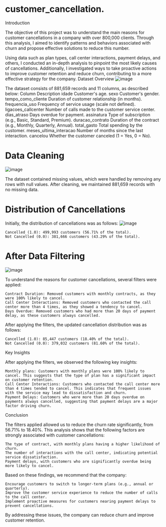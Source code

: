 # customer_cancellation.
Introduction

The objective of this project was to understand the main reasons for customer cancellations in a company with over 800,000 clients. Through this analysis, I aimed to identify patterns and behaviors associated with churn and propose effective solutions to reduce this number.

Using data such as plan types, call center interactions, payment delays, and others, I conducted an in-depth analysis to pinpoint the most likely causes of cancellations. Additionally, I investigated ways to take proactive actions to improve customer retention and reduce churn, contributing to a more effective strategy for the company.
Dataset Overview
![image](https://github.com/user-attachments/assets/3bc6f5e8-28da-4dfe-8186-1bbd8b7948c1)


The dataset consists of 881,659 records and 11 columns, as described below:
Column	Description
idade	Customer's age.
sexo	Customer's gender.
tempo_como_cliente	Duration of customer relationship (in months).
frequencia_uso	Frequency of service usage (scale not defined).
ligacoes_callcenter	Number of calls made to the customer service center.
dias_atraso	Days overdue for payment.
assinatura	Type of subscription (e.g., Basic, Standard, Premium).
duracao_contrato	Duration of the contract (e.g., Monthly, Quarterly, Annual).
total_gasto	Total spending by the customer.
meses_ultima_interacao	Number of months since the last interaction.
cancelou	Whether the customer canceled (1 = Yes, 0 = No).

# Data Cleaning
![image](https://github.com/user-attachments/assets/fbb11830-2da7-43c5-aa6f-09fa8721e0eb)

The dataset contained missing values, which were handled by removing any rows with null values. After cleaning, we maintained 881,659 records with no missing data.

# Distribution of Cancellations

Initially, the distribution of cancellations was as follows:
![image](https://github.com/user-attachments/assets/b9947519-5e32-4226-8661-b5749d293373)


    Cancelled (1.0): 499,993 customers (56.71% of the total).
    Not Cancelled (0.0): 381,666 customers (43.29% of the total).

# After Data Filtering
![image](https://github.com/user-attachments/assets/8d9eb419-b7c6-44be-a045-085537649396)


To understand the reasons for customer cancellations, several filters were applied:

    Contract Duration: Removed customers with monthly contracts, as they were 100% likely to cancel.
    Call Center Interactions: Removed customers who contacted the call center more than 4 times, as they showed a tendency to cancel.
    Days Overdue: Removed customers who had more than 20 days of payment delay, as these customers always cancelled.

After applying the filters, the updated cancellation distribution was as follows:

    Cancelled (1.0): 85,447 customers (18.40% of the total).
    Not Cancelled (0.0): 379,032 customers (81.60% of the total).

Key Insights

After applying the filters, we observed the following key insights:

    Monthly plans: Customers with monthly plans were 100% likely to cancel. This suggests that the type of plan has a significant impact on customer retention.
    Call Center Interactions: Customers who contacted the call center more than 4 times tended to cancel. This indicates that frequent issues with the service may lead to dissatisfaction and churn.
    Payment Delays: Customers who were more than 20 days overdue on payments always cancelled, suggesting that payment delays are a major factor driving churn.

Conclusion

The filters applied allowed us to reduce the churn rate significantly, from 56.71% to 18.40%. This analysis shows that the following factors are strongly associated with customer cancellations:

    The type of contract, with monthly plans having a higher likelihood of churn.
    The number of interactions with the call center, indicating potential service dissatisfaction.
    Payment delays, with customers who are significantly overdue being more likely to cancel.

Based on these findings, we recommend that the company:

    Encourage customers to switch to longer-term plans (e.g., annual or quarterly).
    Improve the customer service experience to reduce the number of calls to the call center.
    Implement proactive measures for customers nearing payment delays to prevent cancellations.

By addressing these issues, the company can reduce churn and improve customer retention.
